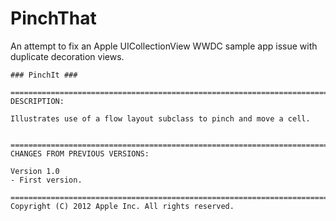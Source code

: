 # PinchThat

An attempt to fix an Apple UICollectionView WWDC sample app issue with duplicate decoration views.

	### PinchIt ###
	
	===========================================================================
	DESCRIPTION:
	
	Illustrates use of a flow layout subclass to pinch and move a cell.
	
	
	===========================================================================
	CHANGES FROM PREVIOUS VERSIONS:
	
	Version 1.0
	- First version.
	
	===========================================================================
	Copyright (C) 2012 Apple Inc. All rights reserved.
